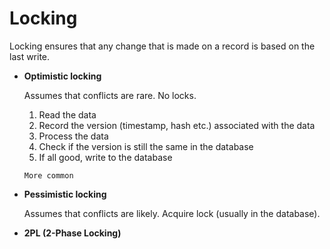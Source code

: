 # Locking

Locking ensures that any change that is made on a record is based on the last write.

* **Optimistic locking**

  Assumes that conflicts are rare. No locks.

  1. Read the data
  2. Record the version (timestamp, hash etc.) associated with the data
  3. Process the data
  4. Check if the version is still the same in the database
  5. If all good, write to the database
 
  ~~~admonish note
  More common
  ~~~

* **Pessimistic locking**

  Assumes that conflicts are likely. Acquire lock (usually in the database).

* **2PL (2-Phase Locking)**
